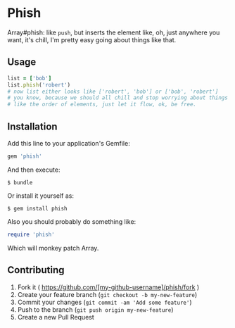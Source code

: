 # Phish

Array#phish: like `push`, but inserts the element like, oh, just anywhere you want, it's chill, I'm pretty easy going about things like that.

## Usage

```ruby
list = ['bob']
list.phish('robert')
# now list either looks like ['robert', 'bob'] or ['bob', 'robert']
# you know, because we should all chill and stop worrying about things
# like the order of elements, just let it flow, ok, be free.
```

## Installation

Add this line to your application's Gemfile:

```ruby
gem 'phish'
```

And then execute:

    $ bundle

Or install it yourself as:

    $ gem install phish

Also you should probably do something like:

```ruby
require 'phish'
```

Which will monkey patch Array.

## Contributing

1. Fork it ( https://github.com/[my-github-username]/phish/fork )
2. Create your feature branch (`git checkout -b my-new-feature`)
3. Commit your changes (`git commit -am 'Add some feature'`)
4. Push to the branch (`git push origin my-new-feature`)
5. Create a new Pull Request
